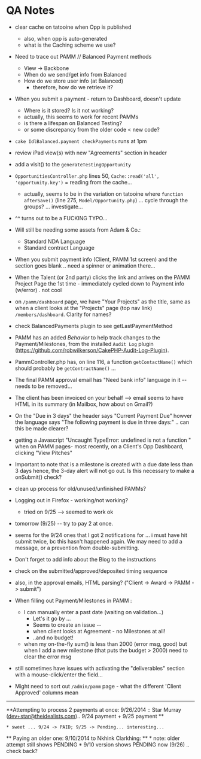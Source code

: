 # QA Notes

* clear cache on tatooine when Opp is published
    * also, when opp is auto-generated
    * what is the Caching scheme we use?

* Need to trace out PAMM // Balanced Payment methods
    * View -> Backbone
    * When do we send/get info from Balanced
    * How do we store user info (at Balanced)
        * therefore, how do we retrieve it?

* When you submit a payment - return to Dashboard, doesn't update
    * Where is it stored? Is it not working?
    * actually, this seems to work for recent PAMMs
    * is there a lifespan on Balanced Testing?
    * or some discrepancy from the older code < new code?
    

* `cake IdlBalanced.payment checkPayments` runs at 1pm

* review iPad view(s) with new "Agreements" section in header

* add a visit() to the `generateTestingOpportunity`

* `OpportunitiesController.php` lines 50, `Cache::read('all',
'opportunity.key')` = reading from the cache...
    * actually, seems to be in the variation on tatooine where `function
    afterSave()` (line 275, `Model/Opportunity.php`) ... cycle through
    the groups? ... investigate...
* ^^ turns out to be a FUCKING TYPO... 

* Will still be needing some assets from Adam & Co.:
    * Standard NDA Language
    * Standard contract Language

* When you submit payment info (Client, PAMM 1st screen) and the section
goes blank .. need a spinner or animation there... 

* When the Talent (or 2nd party) clicks the link and arrives on the PAMM
Project Page the 1st time - immediately cycled down to Payment info
(w/error) . not cool

* on `/pamm/dashboard` page, we have "Your Projects" as the title, same
as when a client looks at the "Projects" page (top nav link)
`/members/dashboard`. Clarity for names?

* check BalancedPayments plugin to see getLastPaymentMethod

* PAMM has an added _Behavior_ to help track changes to the
Payment/Milestones, from the installed `Audit Log` plugin
(https://github.com/robwilkerson/CakePHP-Audit-Log-Plugin). 

* PammController.php has, on line 116, a function `getContactName()`
which should probably be `getContractName()` ... 

* The final PAMM approval email has "Need bank info" language in it --
needs to be removed... 

* The client has been invoiced on your behalf --> email seems to have
HTML in its summary (in Mailbox, how about on Gmail?)

* On the "Due in 3 days" the header says "Current Payment Due" howver
the language says "The following payment is due in three days:" .. can
this be made clearer?

* getting a Javascript "Uncaught TypeError: undefined is not a function " when on
PAMM pages- most recently, on a Client's Opp Dashboard, clicking "View
Pitches"

* Important to note that is a milestone is created with a due date less
than 3 days hence, the 3-day alert will not go out. Is this necessary to
make a onSubmit() check?

* clean up process for old/unused/unfinished PAMMs?

* Logging out in Firefox - working/not working?
    * tried on 9/25 --> seemed to work ok


* tomorrow (9/25) -- try to pay 2 at once. 

* seems for the 9/24 ones that I got 2 notifications for ... i must have
hit submit twice, bc this hasn't happened again. We may need to add
a message, or a prevention from double-submitting.

* Don't forget to add info about the Blog to the instructions

* check on the submitted/approved/deposited timing sequence

* also, in the approval emails, HTML parsing? ("Client -&gt; Award -&gt;
PAMM -&gt; submit")

* When filling out Payment/Milestones in PAMM :
    * I can manually enter a past date (waiting on validation...)
        * Let's it go by ... 
        * Seems to create an issue -- 
        * when client looks at Agreement - no Milestones at all!
        * ..and no budget!
    * when my on-the-fly sum() is less than 2000 (error msg, good) but
    when I add a new milestone (that puts the budget > 2000) need to
    clear the error msg

* still sometimes have issues with activating the "deliverables" section
with a mouse-click/enter the field...

* Might need to sort out `/admin/pamm` page - what the different 'Client
Approved' columns mean

---


**Attempting to process 2 payments at once: 9/26/2014 :: Star Murray
(dev+star@theidealists.com).. 9/24 payment + 9/25 payment **

    * sweet ... 9/24 -> PAID; 9/25 -> Pending... interesting...

** Paying an older one: 9/10/2014 to Nkhink Clarkhing: **
    * note: older attempt still shows PENDING
    * 9/10 version shows PENDING now (9/26) .. check back?

